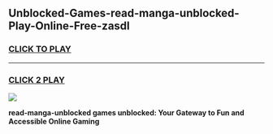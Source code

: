 
## Unblocked-Games-read-manga-unblocked-Play-Online-Free-zasdl
<h3>
<a href="https://premium76.site?title=read-manga-unblocked&ref=26A">CLICK TO PLAY</a></h3>
<hr>

<h3>
<a href="https://premium76.site?title=read-manga-unblocked&ref=26A">CLICK 2 PLAY</a>
  
</h3>

<a href="https://premium76.site?title=read-manga-unblocked&ref=26A"><img src="https://clearcache.store/games.png"></a>


**read-manga-unblocked games unblocked: Your Gateway to Fun and Accessible Online Gaming**
